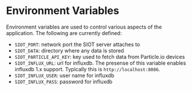 # Environment Variables

Environment variables are used to control various aspects of the application.
The following are currently defined:

- `SIOT_PORT`: network port the SIOT server attaches to
- `SIOT_DATA`: directory where any data is stored
- `SIOT_PARTICLE_API_KEY`: key used to fetch data from Particle.io devices
- `SIOT_INFLUX_URL`: url for influxdb. The presense of this variable enables
  influxdb 1.x support. Typically this is `http://localhost:8086`.
- `SIOT_INFLUX_USER`: user name for influxdb
- `SIOT_INFLUX_PASS`: password for influxdb
